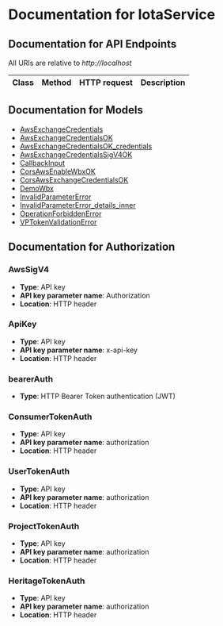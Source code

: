 # Documentation for IotaService

<a name="documentation-for-api-endpoints"></a>

## Documentation for API Endpoints

All URIs are relative to _http://localhost_

| Class | Method | HTTP request | Description |
| ----- | ------ | ------------ | ----------- |

<a name="documentation-for-models"></a>

## Documentation for Models

- [AwsExchangeCredentials](./Models/AwsExchangeCredentials.md)
- [AwsExchangeCredentialsOK](./Models/AwsExchangeCredentialsOK.md)
- [AwsExchangeCredentialsOK_credentials](./Models/AwsExchangeCredentialsOK_credentials.md)
- [AwsExchangeCredentialsSigV4OK](./Models/AwsExchangeCredentialsSigV4OK.md)
- [CallbackInput](./Models/CallbackInput.md)
- [CorsAwsEnableWbxOK](./Models/CorsAwsEnableWbxOK.md)
- [CorsAwsExchangeCredentialsOK](./Models/CorsAwsExchangeCredentialsOK.md)
- [DemoWbx](./Models/DemoWbx.md)
- [InvalidParameterError](./Models/InvalidParameterError.md)
- [InvalidParameterError_details_inner](./Models/InvalidParameterError_details_inner.md)
- [OperationForbiddenError](./Models/OperationForbiddenError.md)
- [VPTokenValidationError](./Models/VPTokenValidationError.md)

<a name="documentation-for-authorization"></a>

## Documentation for Authorization

<a name="AwsSigV4"></a>

### AwsSigV4

- **Type**: API key
- **API key parameter name**: Authorization
- **Location**: HTTP header

<a name="ApiKey"></a>

### ApiKey

- **Type**: API key
- **API key parameter name**: x-api-key
- **Location**: HTTP header

<a name="bearerAuth"></a>

### bearerAuth

- **Type**: HTTP Bearer Token authentication (JWT)

<a name="ConsumerTokenAuth"></a>

### ConsumerTokenAuth

- **Type**: API key
- **API key parameter name**: authorization
- **Location**: HTTP header

<a name="UserTokenAuth"></a>

### UserTokenAuth

- **Type**: API key
- **API key parameter name**: authorization
- **Location**: HTTP header

<a name="ProjectTokenAuth"></a>

### ProjectTokenAuth

- **Type**: API key
- **API key parameter name**: authorization
- **Location**: HTTP header

<a name="HeritageTokenAuth"></a>

### HeritageTokenAuth

- **Type**: API key
- **API key parameter name**: authorization
- **Location**: HTTP header
